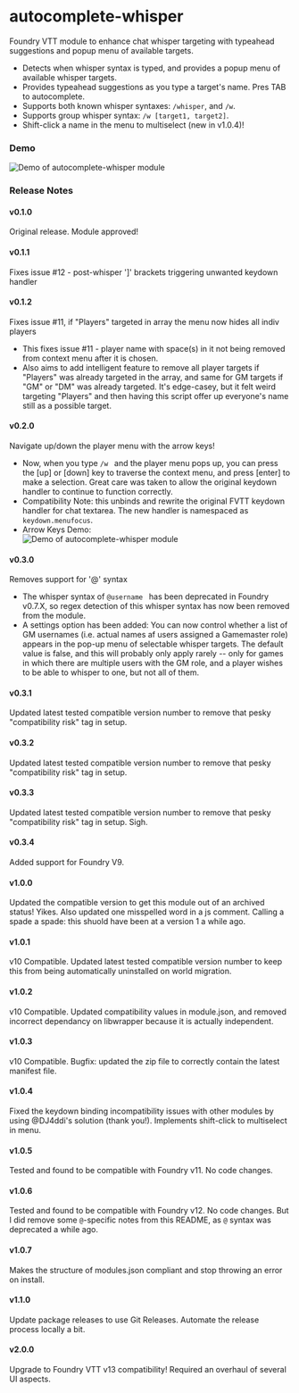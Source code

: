 # autocomplete-whisper
Foundry VTT module to enhance chat whisper targeting with typeahead suggestions and popup menu of available targets.

* Detects when whisper syntax is typed, and provides a popup menu of available whisper targets.
* Provides typeahead suggestions as you type a target's name.  Pres TAB to autocomplete.
* Supports both known whisper syntaxes: `/whisper`, and `/w`.
* Supports group whisper syntax: `/w [target1, target2]`.
* Shift-click a name in the menu to multiselect (new in v1.0.4)!

### Demo
![Demo of autocomplete-whisper module](demo/autocomplete-whisper-demo.gif)

### Release Notes

#### v0.1.0
Original release. Module approved!

#### v0.1.1
Fixes issue #12 - post-whisper ']' brackets triggering unwanted keydown handler

#### v0.1.2
Fixes issue #11, if "Players" targeted in array the menu now hides all indiv players
* This fixes issue #11 - player name with space(s) in it not being removed from context menu after it is chosen.
* Also aims to add intelligent feature to remove all player targets if "Players" was already targeted in the array, and same for GM targets if "GM" or "DM" was already targeted. It's edge-casey, but it felt weird targeting "Players" and then having this script offer up everyone's name still as a possible target.

#### v0.2.0
Navigate up/down the player menu with the arrow keys!
* Now, when you type `/w ` and the player menu pops up, you can press the [up] or [down] key to traverse the context menu, and press [enter] to make a selection.  Great care was taken to allow the original keydown handler to continue to function correctly.
* Compatibility Note: this unbinds and rewrite the original FVTT keydown handler for chat textarea. The new handler is namespaced as `keydown.menufocus`.
* Arrow Keys Demo:  
![Demo of autocomplete-whisper module](demo/arrow-keys-demo.gif)

#### v0.3.0
Removes support for '@' syntax
* The whisper syntax of `@username ` has been deprecated in Foundry v0.7.X, so regex detection of this whisper syntax has now been removed from the module.
* A settings option has been added: You can now control whether a list of GM usernames (i.e. actual names af users assigned a Gamemaster role) appears in the pop-up menu of selectable whisper targets.  The default value is false, and this will probably only apply rarely -- only for games in which there are multiple users with the GM role, and a player wishes to be able to whisper to one, but not all of them.

#### v0.3.1
Updated latest tested compatible version number to remove that pesky "compatibility risk" tag in setup.

#### v0.3.2
Updated latest tested compatible version number to remove that pesky "compatibility risk" tag in setup.
#### v0.3.3
Updated latest tested compatible version number to remove that pesky "compatibility risk" tag in setup. Sigh.

#### v0.3.4
Added support for Foundry V9.

#### v1.0.0
Updated the compatible version to get this module out of an archived status! Yikes. Also updated one misspelled word in a js comment. Calling a spade a spade: this shuold have been at a version 1 a while ago.

#### v1.0.1
v10 Compatible. Updated latest tested compatible version number to keep this from being automatically uninstalled on world migration.
#### v1.0.2
v10 Compatible. Updated compatibility values in module.json, and removed incorrect dependancy on libwrapper because it is actually independent.
#### v1.0.3
v10 Compatible. Bugfix: updated the zip file to correctly contain the latest manifest file.
#### v1.0.4
Fixed the keydown binding incompatibility issues with other modules by using @DJ4ddi's solution (thank you!). Implements shift-click to multiselect in menu.
#### v1.0.5
Tested and found to be compatible with Foundry v11. No code changes.
#### v1.0.6
Tested and found to be compatible with Foundry v12. No code changes. But I did remove some `@`-specific notes from this README, as `@` syntax was deprecated a while ago.
#### v1.0.7
Makes the structure of modules.json compliant and stop throwing an error on install.

#### v1.1.0
Update package releases to use Git Releases. Automate the release process locally a bit.

#### v2.0.0
Upgrade to Foundry VTT v13 compatibility! Required an overhaul of several UI aspects.